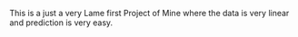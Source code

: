 This is a just a very Lame first Project of Mine where the data is very linear and prediction is very easy. 
